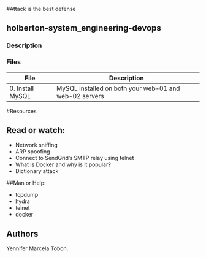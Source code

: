 #Attack is the best defense

## holberton-system_engineering-devops
### Description

### Files

| File | Description |
| ------ | ------ |
| 0. Install MySQL | MySQL installed on both your web-01 and web-02 servers

#Resources
## Read or watch:
* Network sniffing
* ARP spoofing
* Connect to SendGrid’s SMTP relay using telnet
* What is Docker and why is it popular?
* Dictionary attack

##Man or Help:
* tcpdump
* hydra
* telnet
* docker

## Authors

Yennifer Marcela Tobon.
